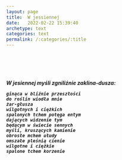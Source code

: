 ```yaml
---
layout: page
title:  W jessiennej
date:   2022-02-22 15:39:40
archetype: text
categories: text
permalink: /:categories/:title
---
```

<br/>

<h5>

<p style="text-indent: 6%; ">


<br/>
<br/>
	W jesiennej myśli zgniliźnie
	zaklina-dusza:
	
	ginąca w bliźnie przeszłości
	do roślin wiodła mnie
	żar-głusza
	wilgotnych i ciężkich
	spalonych tchem potęga entym
	dających widzenie tym
	będącym w świecie sennych
	myśli, kruszących kamienie
	obrosłe mchem ułudy
	omszałe pleśnią cienie
	wilgotne i ciężkie
	spalone tchem korzenie
<br/>
